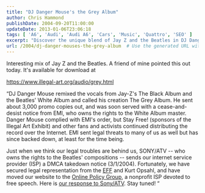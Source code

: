 ```yaml
---
title: "DJ Danger Mouse's the Grey Album"
author: Chris Hammond
publishDate: 2004-09-20T11:00:00
updateDate: 2013-01-06T23:06:18
tags: [ 'A6', 'Audi', 'Audi A6', 'Cars', 'Music', 'Quattro', 'SEO' ]
excerpt: "Discover the unique blend of Jay Z and the Beatles in DJ Danger Mouse's creation The Grey Album. Despite legal challenges, the music lives on."
url: /2004/dj-danger-mouses-the-grey-album  # Use the generated URL with year
---
```

<P>Interesting mix of Jay Z and the Beatles. A friend of mine pointed this out today. It's available for download at </P> <P><A href="https://www.illegal-art.org/audio/grey.html">https://www.illegal-art.org/audio/grey.html</A></P> <P>&#8220;DJ Danger Mouse remixed the vocals from Jay-Z's The Black Album and the Beatles' White Album and called his creation The Grey Album. He sent about 3,000 promo copies out, and was soon served with a cease-and-desist notice from EMI, who owns the rights to the White Album master. Danger Mouse complied with EMI's order, but Stay Free! (sponsors of the Illegal Art Exhibit) and other fans and activists continued distributing the record over the Internet. EMI sent legal threats to many of us as well but has since backed down, at least for the time being. </P> <P>Just when we think our legal troubles are behind us, SONY/ATV -- who owns the rights to the Beatles' compositions -- sends our internet service provider (ISP) a DMCA takedown notice (3/1/2004). Fortunately, we have secured legal representation from the <A href="https://www.eff.org/">EFF</A> and Kurt Opsahl, and have moved our website to the <A href="https://www.onlinepolicy.org/">Online Policy Group</A>, a nonprofit ISP devoted to free speech. Here is <A href="https://www.illegal-art.org/audio/sony_response.html">our response to Sony/ATV</A>. Stay tuned! &#8220;</P>

